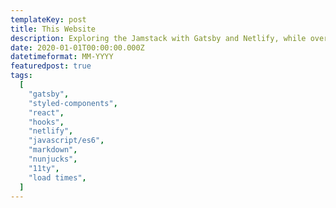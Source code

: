 ```yaml
---
templateKey: post
title: This Website
description: Exploring the Jamstack with Gatsby and Netlify, while over-doing it with Styled Components.
date: 2020-01-01T00:00:00.000Z
datetimeformat: MM-YYYY
featuredpost: true
tags:
  [
    "gatsby",
    "styled-components",
    "react",
    "hooks",
    "netlify",
    "javascript/es6",
    "markdown",
    "nunjucks",
    "11ty",
    "load times",
  ]
---
```

